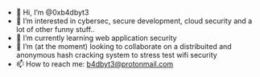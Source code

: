 - 👋 Hi, I’m @0xb4dbyt3
- 👀 I’m interested in cybersec, secure development, cloud security and a lot of other funny stuff..
- 🌱 I’m currently learning web application security
- 💞️ I’m (at the moment) looking to collaborate on a distribuited and anonymous hash cracking system to stress test wifi security
- 📫 How to reach me: b4dbyt3@protonmail.com

<!---
0xb4dbyt3/0xb4dbyt3 is a ✨ special ✨ repository because its `README.md` (this file) appears on your GitHub profile.
You can click the Preview link to take a look at your changes.
--->
